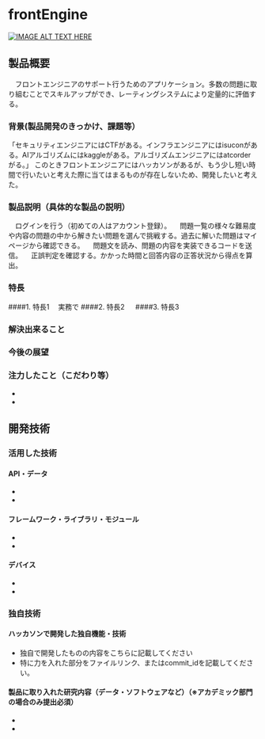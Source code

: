 # frontEngine

[![IMAGE ALT TEXT HERE](https://jphacks.com/wp-content/uploads/2020/09/JPHACKS2020_ogp.jpg)](https://www.youtube.com/watch?v=G5rULR53uMk)

## 製品概要
　フロントエンジニアのサポート行うためのアプリケーション。多数の問題に取り組むことでスキルアップができ、レーティングシステムにより定量的に評価する。
### 背景(製品開発のきっかけ、課題等）
 「セキュリティエンジニアにはCTFがある。インフラエンジニアにはisuconがある。AIアルゴリズムにはkaggleがある。アルゴリズムエンジニアにはatcorderがる。」
このときフロントエンジニアにはハッカソンがあるが、もう少し短い時間で行いたいと考えた際に当てはまるものが存在しないため、開発したいと考えた。
### 製品説明（具体的な製品の説明）
　ログインを行う（初めての人はアカウント登録）。
　問題一覧の様々な難易度や内容の問題の中から解きたい問題を選んで挑戦する。過去に解いた問題はマイページから確認できる。
　問題文を読み、問題の内容を実装できるコードを送信。
　正誤判定を確認する。かかった時間と回答内容の正答状況から得点を算出。
### 特長
####1. 特長1
　実務で
####2. 特長2
　
####3. 特長3
　

### 解決出来ること
### 今後の展望
### 注力したこと（こだわり等）
* 
* 

## 開発技術
### 活用した技術
#### API・データ
* 
* 

#### フレームワーク・ライブラリ・モジュール
* 
* 

#### デバイス
* 
* 

### 独自技術
#### ハッカソンで開発した独自機能・技術
* 独自で開発したものの内容をこちらに記載してください
* 特に力を入れた部分をファイルリンク、またはcommit_idを記載してください。

#### 製品に取り入れた研究内容（データ・ソフトウェアなど）（※アカデミック部門の場合のみ提出必須）
* 
* 
